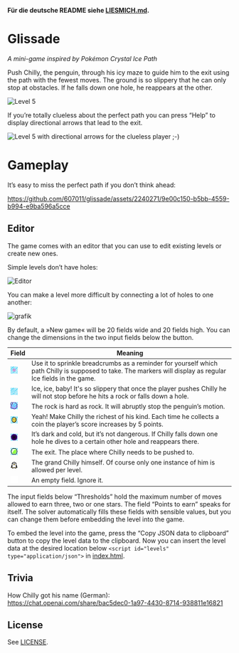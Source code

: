 **Für die deutsche README siehe [LIESMICH.md](LIESMICH.md).**

# Glissade

*A mini-game inspired by Pokémon Crystal Ice Path*

Push Chilly, the penguin, through his icy maze to guide him to the exit using the path with the fewest moves. The ground is so slippery that he can only stop at obstacles. If he falls down one hole, he reappears at the other. 

<img width="472" alt="Level 5" src="https://github.com/607011/glissade/assets/2240271/626dd2d0-bb49-46d2-b8a0-7926ab026978">

If you’re totally clueless about the perfect path you can press “Help” to display directional arrows that lead to the exit.

<img width="471" alt="Level 5 with directional arrows for the clueless player ;-)" src="https://github.com/607011/glissade/assets/2240271/ff17e45e-7ecb-401d-b9ff-ff0dceb0f7d0">


# Gameplay

It’s easy to miss the perfect path if you don’t think ahead:

https://github.com/607011/glissade/assets/2240271/9e00c150-b5bb-4559-b994-e9ba596a5cce

## Editor

The game comes with an editor that you can use to edit existing levels or create new ones.

Simple levels don’t have holes:

<img width="703" alt="Editor" src="https://github.com/607011/glissade/assets/2240271/690213fc-63c9-4913-b9c2-9614f63667cf">

You can make a level more difficult by connecting a lot of holes to one another:

<img width="564" alt="grafik" src="https://github.com/607011/glissade/assets/2240271/18f74ee0-c0ba-4beb-aa43-63a3dae2b261">


By default, a »New game« will be 20 fields wide and 20 fields high. You can change the dimensions in the two input fields below the button.

| Field  | Meaning                                       |
| ------ | --------------------------------------------- |
| ![](_raw/marker.png) | Use it to sprinkle breadcrumbs as a reminder for yourself which path Chilly is supposed to take. The markers will display as regular Ice fields in the game. |
| ![](_raw/ice.png) | Ice, ice, baby! It's so slippery that once the player pushes Chilly he will not stop before he hits a rock or falls down a hole. |
| ![](_raw/rock.png) | The rock is hard as rock. It will abruptly stop the penguin’s motion. |
| ![](_raw/coin.png) | Yeah! Make Chilly the richest of his kind. Each time he collects a coin the player’s score increases by 5 points. |
| ![](_raw/hole.png) | It’s dark and cold, but it’s not dangerous. If Chilly falls down one hole he dives to a certain other hole and reappears there. |
| ![](_raw/exit.png) | The exit. The place where Chilly needs to be pushed to. |
| ![](_raw/penguin.png) | The grand Chilly himself. Of course only one instance of him is allowed per level. |
| ![](_raw/empty.png) | An empty field. Ignore it. |

The input fields below “Thresholds” hold the maximum number of moves allowed to earn three, two or one stars. The field “Points to earn” speaks for itself. The solver automatically fills these fields with sensible values, but you can change them before embedding the level into the game.

To embed the level into the game, press the “Copy JSON data to clipboard” button to copy the level data to the clipboard. Now you can insert the level data at the desired location below `<script id="levels" type="application/json">` in [index.html](src/index.html).

## Trivia

How Chilly got his name (German): https://chat.openai.com/share/bac5dec0-1a97-4430-8714-938811e16821 

## License

See [LICENSE](LICENSE).

